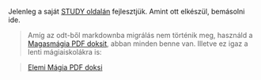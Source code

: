 Jelenleg a saját [STUDY oldalán](https://github.com/kaktusztea/km100/wiki/STUDY.magiatradicio.magasmagia) fejlesztjük. Amint ott elkészül, bemásolni ide.


> Amíg az odt-ből markdownba migrálás nem történik meg, használd a [Magasmágia PDF doksit](https://github.com/kaktusztea/km100/raw/master/archive/pdf/km100_07_magia_magasmagia__main.pdf?raw=true), abban minden benne van. Illetve ez igaz a lenti mágiaiskolákra is:

> [Elemi Mágia PDF doksi](https://github.com/kaktusztea/km100/raw/master/archive/pdf/km100_07_magia_magasmagia_elemi_magia.pdf?raw=true)


